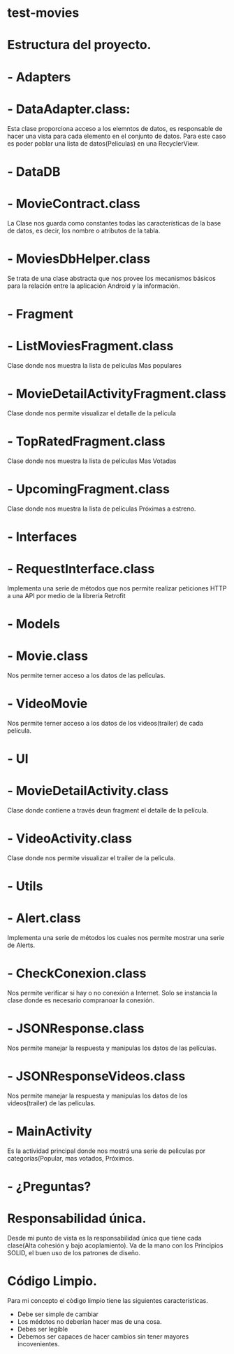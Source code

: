 # test-movies

# Estructura del proyecto.

# - Adapters
#   - DataAdapter.class: 
Esta clase proporciona acceso a los elemntos de datos, es responsable de hacer una vista para cada elemento en el         conjunto de datos. Para este caso es poder poblar una lista de datos(Peliculas) en una RecyclerView.
  
# - DataDB
#    - MovieContract.class
La Clase  nos  guarda como constantes todas las características de la base de datos, es decir, los nombre o atributos de la tabla.
#    - MoviesDbHelper.class
Se trata de una clase abstracta que nos provee los mecanismos básicos para la relación entre la aplicación Android y la información.
 

# - Fragment
#   - ListMoviesFragment.class
Clase donde nos muestra la lista de películas Mas populares

#   - MovieDetailActivityFragment.class
Clase donde nos permite visualizar el detalle de la película

#   - TopRatedFragment.class
Clase donde nos muestra la lista de películas Mas Votadas

#   - UpcomingFragment.class
Clase donde nos muestra la lista de películas Próximas a estreno.


# - Interfaces
#   - RequestInterface.class
Implementa una serie de métodos que nos permite realizar peticiones HTTP a una API por medio de la librería Retrofit

# - Models
#   - Movie.class
 Nos permite terner acceso a los datos de las películas.

#   - VideoMovie
Nos permite terner acceso a los datos de los videos(trailer) de cada película.

# - UI
#   - MovieDetailActivity.class
Clase donde contiene a través deun fragment el detalle de la película.

#   - VideoActivity.class
Clase donde nos permite visualizar el trailer de la pelìcula.

# - Utils
#   - Alert.class
Implementa una serie de métodos los cuales nos permite mostrar una serie de Alerts.

#   - CheckConexion.class
Nos permite verificar si hay o no conexión a Internet. Solo se instancia la clase donde es necesario compranoar la conexión.

#   - JSONResponse.class
Nos permite manejar la respuesta y manipulas los datos  de las películas.

#   - JSONResponseVideos.class
Nos permite manejar la respuesta y manipulas los datos de los videos(trailer) de las películas.


# - MainActivity
Es la actividad principal donde nos mostrá una serie de pelìculas por categorías(Popular, mas votados, Próximos.


# - ¿Preguntas?

# Responsabilidad única.
Desde mi punto de vista es la responsabilidad única que tiene cada clase(Alta cohesión y bajo acoplamiento). Va de la mano con los Principios SOLID, el buen uso de los patrones de diseño.

# Código Limpio.
Para mi concepto el còdigo limpio tiene las siguientes características.

* Debe ser simple de cambiar
* Los médotos no deberían hacer mas de una cosa.
* Debes ser legible
* Debemos ser capaces de hacer cambios sin tener mayores incovenientes.



